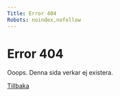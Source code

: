 ```yaml
---
Title: Error 404
Robots: noindex,nofollow
---
```


Error 404
=========

Ooops. Denna sida verkar ej existera.

<a href="%base_url%?">Tillbaka</a></td>